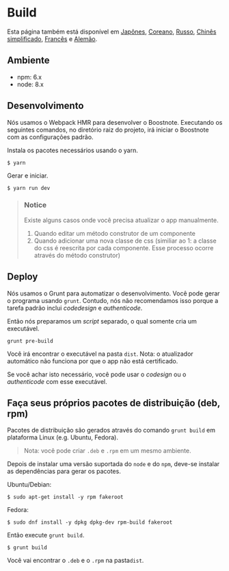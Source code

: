 # Build

Esta página também está disponível em [Japônes](https://github.com/BoostIO/Boostnote/blob/master/docs/jp/build.md), [Coreano](https://github.com/BoostIO/Boostnote/blob/master/docs/ko/build.md), [Russo](https://github.com/BoostIO/Boostnote/blob/master/docs/ru/build.md), [Chinês simplificado](https://github.com/BoostIO/Boostnote/blob/master/docs/zh_CN/build.md), [Francês](https://github.com/BoostIO/Boostnote/blob/master/docs/fr/build.md) e [Alemão](https://github.com/BoostIO/Boostnote/blob/master/docs/de/build.md).

## Ambiente

- npm: 6.x
- node: 8.x

## Desenvolvimento

Nós usamos o Webpack HMR para desenvolver o Boostnote.
Executando os seguintes comandos, no diretório raiz do projeto, irá iniciar o Boostnote com as configurações padrão.

Instala os pacotes necessários usando o yarn.

```
$ yarn
```

Gerar e iniciar.

```
$ yarn run dev
```

> ### Notice
>
> Existe alguns casos onde você precisa atualizar o app manualmente.
>
> 1. Quando editar um método construtor de um componente
> 2. Quando adicionar uma nova classe de css (similiar ao 1: a classe do css é reescrita por cada componente. Esse processo ocorre através do método construtor)

## Deploy

Nós usamos o Grunt para automatizar o desenvolvimento.
Você pode gerar o programa usando `grunt`. Contudo, nós não recomendamos isso porque a tarefa padrão inclui _codedesign_ e _authenticode_.

Então nós preparamos um _script_ separado, o qual somente cria um executável.

```
grunt pre-build
```

Você irá encontrar o executável na pasta `dist`. Nota: o atualizador automático não funciona por que o app não está certificado.

Se você achar isto necessário, você pode usar o _codesign_ ou o _authenticode_ com esse executável.

## Faça seus próprios pacotes de distribuição (deb, rpm)

Pacotes de distribuição são gerados através do comando `grunt build` em plataforma Linux (e.g. Ubuntu, Fedora).

> Nota: você pode criar `.deb` e `.rpm` em um mesmo ambiente.

Depois de instalar uma versão suportada do `node` e do `npm`, deve-se instalar as dependências para gerar os pacotes.

Ubuntu/Debian:

```
$ sudo apt-get install -y rpm fakeroot
```

Fedora:

```
$ sudo dnf install -y dpkg dpkg-dev rpm-build fakeroot
```

Então execute `grunt build`.

```
$ grunt build
```

Você vai encontrar o `.deb` e o `.rpm` na pasta`dist`.
